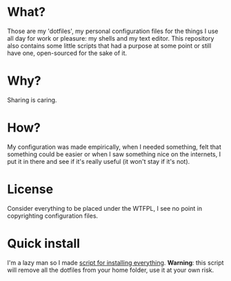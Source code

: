 What?
=====
Those are my 'dotfiles', my personal configuration files for the things I use
all day for work or pleasure: my shells and my text editor.
This repository also contains some little scripts that had a purpose at some
point or still have one, open-sourced for the sake of it.

Why?
====
Sharing is caring.

How?
====
My configuration was made empirically, when I needed something, felt that
something could be easier or when I saw something nice on the internets, I put
it in there and see if it's really useful (it won't stay if it's not).

License
=======
Consider everything to be placed under the WTFPL, I see no point in copyrighting
configuration files.

Quick install
=============
I'm a lazy man so I made [script for installing everything](https://raw.github.com/L-P/dotfiles/master/scripts/install\_dotfiles.sh).
**Warning**: this script will remove all the dotfiles from your home folder, use it at your own risk.

